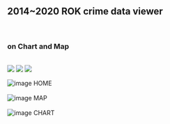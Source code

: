 <h2> 2014~2020 ROK crime data viewer </h2></br>
<h3> on Chart and Map </h3></br>

<img src="https://img.shields.io/badge/vue.js-4FC08D?style=for-the-badge&logo=vue.js&logoColor=white">
<img src="https://img.shields.io/badge/mysql-4479A1?style=for-the-badge&logo=mysql&logoColor=white">
<img src="https://img.shields.io/badge/Laravel-4J8F7D?style=for-the-badge&logo=Laravel&logoColor=white">



![image](https://user-images.githubusercontent.com/73877653/145707315-f0d92901-5617-4c5c-97f3-ab046669fb37.png)
HOME</br></br>
![image](https://user-images.githubusercontent.com/73877653/145707319-7b96e5a1-7d99-40f2-93ce-064014d4efa6.png)
MAP</br></br>
![image](https://user-images.githubusercontent.com/73877653/145707323-76fd95cb-ae03-4474-8690-fd935a326a0b.png)
CHART</br></br>


